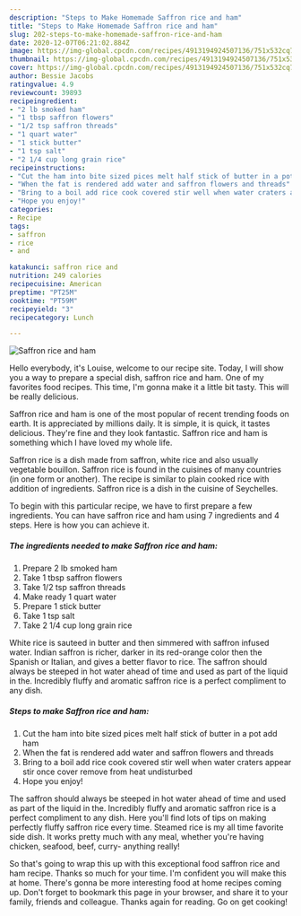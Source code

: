 ```yaml
---
description: "Steps to Make Homemade Saffron rice and ham"
title: "Steps to Make Homemade Saffron rice and ham"
slug: 202-steps-to-make-homemade-saffron-rice-and-ham
date: 2020-12-07T06:21:02.884Z
image: https://img-global.cpcdn.com/recipes/4913194924507136/751x532cq70/saffron-rice-and-ham-recipe-main-photo.jpg
thumbnail: https://img-global.cpcdn.com/recipes/4913194924507136/751x532cq70/saffron-rice-and-ham-recipe-main-photo.jpg
cover: https://img-global.cpcdn.com/recipes/4913194924507136/751x532cq70/saffron-rice-and-ham-recipe-main-photo.jpg
author: Bessie Jacobs
ratingvalue: 4.9
reviewcount: 39893
recipeingredient:
- "2 lb smoked ham"
- "1 tbsp saffron flowers"
- "1/2 tsp saffron threads"
- "1 quart water"
- "1 stick butter"
- "1 tsp salt"
- "2 1/4 cup long grain rice"
recipeinstructions:
- "Cut the ham into bite sized pices melt half stick of butter in a pot add ham"
- "When the fat is rendered add water and saffron flowers and threads"
- "Bring to a boil add rice cook covered stir well when water craters appear stir once cover remove from heat undisturbed"
- "Hope you enjoy!"
categories:
- Recipe
tags:
- saffron
- rice
- and

katakunci: saffron rice and 
nutrition: 249 calories
recipecuisine: American
preptime: "PT25M"
cooktime: "PT59M"
recipeyield: "3"
recipecategory: Lunch

---
```



![Saffron rice and ham](https://img-global.cpcdn.com/recipes/4913194924507136/751x532cq70/saffron-rice-and-ham-recipe-main-photo.jpg)

Hello everybody, it's Louise, welcome to our recipe site. Today, I will show you a way to prepare a special dish, saffron rice and ham. One of my favorites food recipes. This time, I'm gonna make it a little bit tasty. This will be really delicious.

Saffron rice and ham is one of the most popular of recent trending foods on earth. It is appreciated by millions daily. It is simple, it is quick, it tastes delicious. They're fine and they look fantastic. Saffron rice and ham is something which I have loved my whole life.

Saffron rice is a dish made from saffron, white rice and also usually vegetable bouillon. Saffron rice is found in the cuisines of many countries (in one form or another). The recipe is similar to plain cooked rice with addition of ingredients. Saffron rice is a dish in the cuisine of Seychelles.


To begin with this particular recipe, we have to first prepare a few ingredients. You can have saffron rice and ham using 7 ingredients and 4 steps. Here is how you can achieve it.

<!--inarticleads1-->

##### The ingredients needed to make Saffron rice and ham:

1. Prepare 2 lb smoked ham
1. Take 1 tbsp saffron flowers
1. Take 1/2 tsp saffron threads
1. Make ready 1 quart water
1. Prepare 1 stick butter
1. Take 1 tsp salt
1. Take 2 1/4 cup long grain rice


White rice is sauteed in butter and then simmered with saffron infused water. Indian saffron is richer, darker in its red-orange color then the Spanish or Italian, and gives a better flavor to rice. The saffron should always be steeped in hot water ahead of time and used as part of the liquid in the. Incredibly fluffy and aromatic saffron rice is a perfect compliment to any dish. 

<!--inarticleads2-->

##### Steps to make Saffron rice and ham:

1. Cut the ham into bite sized pices melt half stick of butter in a pot add ham
1. When the fat is rendered add water and saffron flowers and threads
1. Bring to a boil add rice cook covered stir well when water craters appear stir once cover remove from heat undisturbed
1. Hope you enjoy!


The saffron should always be steeped in hot water ahead of time and used as part of the liquid in the. Incredibly fluffy and aromatic saffron rice is a perfect compliment to any dish. Here you&#39;ll find lots of tips on making perfectly fluffy saffron rice every time. Steamed rice is my all time favorite side dish. It works pretty much with any meal, whether you&#39;re having chicken, seafood, beef, curry- anything really! 

So that's going to wrap this up with this exceptional food saffron rice and ham recipe. Thanks so much for your time. I'm confident you will make this at home. There's gonna be more interesting food at home recipes coming up. Don't forget to bookmark this page in your browser, and share it to your family, friends and colleague. Thanks again for reading. Go on get cooking!
